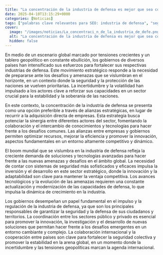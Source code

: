 ```yaml
---
title: "La concentración de la industria de defensa es mejor que sea con alianzas que con compras de empresas"
date: 2025-04-10T13:15:29+0000
categories: [Noticias]
tags: ["palabras clave relevantes para SEO: industria de defensa", "seguridad", "tecnologías avanzadas", "innovación", "gobiernos", "colaboración internacional", "amenazas."]
cover:
  image: "/images/noticias/La_concentraci_n_de_la_industria_de_defe.png"
  alt: "La concentración de la industria de defensa es mejor que sea con alianzas que con compras de empresas"
  hidden: false
---
```


En medio de un escenario global marcado por tensiones crecientes y un tablero geopolítico en constante ebullición, los gobiernos de diversos países han intensificado sus esfuerzos para fortalecer sus respectivas industrias de defensa. Este movimiento estratégico responde a la necesidad de prepararse ante los desafíos y amenazas que se vislumbran en el horizonte, en un contexto donde la seguridad y la protección de las naciones se vuelven prioritarias. La incertidumbre y la volatilidad han impulsado a los actores clave a reforzar sus capacidades en un sector crucial para la estabilidad y la soberanía de las naciones.

En este contexto, la concentración de la industria de defensa se presenta como una opción preferible a través de alianzas estratégicas, en lugar de recurrir a la adquisición directa de empresas. Esta estrategia busca potenciar la sinergia entre diferentes actores del sector, fomentando la colaboración y el intercambio de conocimientos y tecnologías para hacer frente a los desafíos comunes. Las alianzas entre empresas y gobiernos permiten optimizar recursos, mejorar la eficiencia y promover la innovación, aspectos fundamentales en un entorno altamente competitivo y dinámico.

El boom mundial que se vislumbra en la industria de defensa refleja la creciente demanda de soluciones y tecnologías avanzadas para hacer frente a las nuevas amenazas y desafíos en el ámbito global. La necesidad de contar con sistemas de seguridad más sofisticados y eficaces impulsa la inversión y el desarrollo en este sector estratégico, donde la innovación y la adaptabilidad son clave para mantener la ventaja competitiva. Los avances tecnológicos y la evolución de las amenazas requieren una constante actualización y modernización de las capacidades de defensa, lo que impulsa la dinámica de crecimiento en la industria.

Los gobiernos desempeñan un papel fundamental en el impulso y la regulación de la industria de defensa, ya que son los principales responsables de garantizar la seguridad y la defensa de sus ciudadanos y territorios. La coordinación entre los sectores público y privado es esencial para promover la innovación, la investigación y el desarrollo de nuevas soluciones que permitan hacer frente a los desafíos emergentes en un entorno cambiante y complejo. La colaboración internacional y la cooperación entre países son clave para fortalecer la seguridad colectiva y promover la estabilidad en la arena global, en un momento donde la incertidumbre y las tensiones geopolíticas marcan la agenda internacional.
